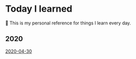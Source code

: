 # Today I learned

📖 This is my personal reference for things I learn every day.

## 2020 

[2020-04-30](./2020/2020-04-30.md)
